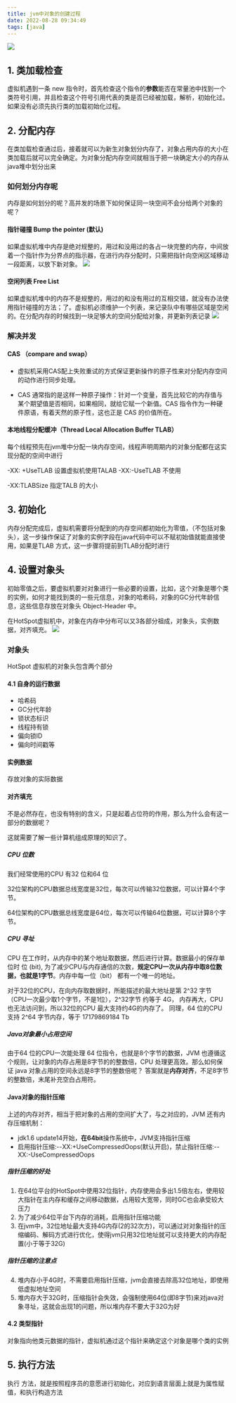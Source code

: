 ```yaml
---
title: jvm中对象的创建过程
date: 2022-08-28 09:34:49
tags: [java]
---
```


![](../images/Pasted%20image%2020220828093950.png)

## 1. 类加载检查
虚拟机遇到一条 new 指令时，首先检查这个指令的**参数**能否在常量池中找到一个类符号引用，并且检查这个符号引用代表的类是否已经被加载，解析，初始化过。如果没有必须先执行类的加载初始化过程。

## 2. 分配内存
在类加载检查通过后，接着就可以为新生对象划分内存了，对象占用内存的大小在类加载后就可以完全确定。为对象分配内存空间就相当于把一块确定大小的内存从java堆中划分出来

###  如何划分内存呢

内存是如何划分的呢？高并发的场景下如何保证同一块空间不会分给两个对象的呢？


#### 指针碰撞 Bump the pointer (默认)

如果虚拟机堆中内存是绝对规整的，用过和没用过的各占一块完整的内存，中间放着一个指针作为分界点的指示器，在进行内存分配时，只需把指针向空闲区域移动一段距离，以放下新对象。
![](../images/Pasted%20image%2020220828102922.png)

#### 空闲列表 Free List
如果虚拟机堆中的内存不是规整的，用过的和没有用过的互相交错，就没有办法使用指针碰撞的方法；了。虚拟机必须维护一个列表，来记录队中有哪些区域是空闲的。在分配内存的时候找到一块足够大的空间分配给对象，并更新列表记录
![](../images/Pasted%20image%2020220828104104.png)

### 解决并发

#### CAS （compare and swap）

- 虚拟机采用CAS配上失败重试的方式保证更新操作的原子性来对分配内存空间的动作进行同步处理。

- CAS 通常指的是这样一种原子操作：针对一个变量，首先比较它的内存值与某个期望值是否相同，如果相同，就给它赋一个新值。CAS 指令作为一种硬件原语，有着天然的原子性，这也正是 CAS 的价值所在。

#### 本地线程分配缓冲（Thread Local Allocation Buffer TLAB）

每个线程预先在jvm堆中分配一块内存空间，线程声明周期内的对象分配都在这实现分配的空间中进行

-XX: +UseTLAB 设置虚拟机使用TALAB -XX:-UseTLAB 不使用

-XX:TLABSize 指定TALB 的大小


##  3. 初始化

内存分配完成后，虚拟机需要将分配到的内存空间都初始化为零值，（不包括对象头），这一步操作保证了对象的实例字段在java代码中可以不赋初始值就能直接使用，如果是TLAB 方式，这一步骤将提前到TLAB分配时进行

## 4. 设置对象头

初始零值之后，要虚拟机要对对象进行一些必要的设置，比如，这个对象是哪个类的实例，如何才能找到类的一些元信息，对象的哈希码，对象的GC分代年龄信息，这些信息存放在对象头 Object-Header 中。

在HotSpot虚拟机中，对象在内存中分布可以又3各部分祖成，对象头，实例数据，对齐填充。
![](../images/Pasted%20image%2020220828165659.png)

### 对象头

HotSpot 虚拟机的对象头包含两个部分

#### 4.1 自身的运行数据

- 哈希码
- GC分代年龄
- 锁状态标识
- 线程持有锁
- 偏向锁ID
- 偏向时间戳等 

#### 实例数据

存放对象的实际数据

#### 对齐填充

不是必然存在，也没有特别的含义，只是起着占位符的作用，那么为什么会有这一部分的数据呢？

这就需要了解一些计算机组成原理的知识了。

##### CPU 位数

我们经常使用的CPU 有32 位和64 位

32位架构的CPU数据总线宽度是32位，每次可以传输32位数据，可以计算4个字节。

64位架构的CPU数据总线宽度是64位，每次可以传输64位数据，可以计算8个字节。

##### CPU 寻址

CPU 在工作时，从内存中的某个地址取数据，然后进行计算。数据最小的保存单位时 位 (bit), 为了减少CPU与内存通信的次数，**规定CPU一次从内存中取8位数据，也就是1字节**。内存中每一位（bit） 都有一个唯一的地址。

对于32位的CPU，在向内存取数据时，所能描述的最大地址是第 2^32 字节（CPU一次最少取1个字节，不是1位），2^32字节 约等于 4G， 内存再大，CPU 也无法访问到，所以32位的CPU 最大支持约4G的内存了。 同理，64 位的CPU 支持 2^64 字节内存，等于 17179869184 Tb 

##### Java对象最小占用空间
由于64 位的CPU一次能处理 64 位指令，也就是8个字节的数据，JVM 也遵循这个规则，让对象的内存占用是8字节的的整数倍，CPU 处理更高效。那么如何保证 java 对象占用的空间永远是8字节的整数倍呢？ 答案就是**内存对齐**，不足8字节的整数倍，末尾补充空白占用符。

#### Java对象的指针压缩

上述的内存对齐，相当于把对象的占用的空间扩大了，与之对应的，JVM 还有内存压缩机制：

- jdk1.6 update14开始，**在64bit**操作系统中，JVM支持指针压缩
- 启用指针压缩:--XX:+UseCompressedOops(默认开启)，禁止指针压缩:--XX:-UseCompressedOops

##### 指针压缩的好处

1. 在64位平台的HotSpot中使用32位指针，内存使用会多出1.5倍左右，使用较大指针在主内存和缓存之间移动数据，占用较大宽带，同时GC也会承受较大压力  
2. 为了减少64位平台下内存的消耗，启用指针压缩功能  
3. 在jvm中，32位地址最大支持4G内存(2的32次方)，可以通过对对象指针的压缩编码、解码方式进行优化，使得jvm只用32位地址就可以支持更大的内存配置(小于等于32G)  
##### 指针压缩的注意点
4. 堆内存小于4G时，不需要启用指针压缩，jvm会直接去除高32位地址，即使用低虚拟地址空间  
5. 堆内存大于32G时，压缩指针会失效，会强制使用64位(即8字节)来对java对象寻址，这就会出现1的问题，所以堆内存不要大于32G为好  

#### 4.2  类型指针

对象指向他类元数据的指针，虚拟机通过这个指针来确定这个对象是哪个类的实例

## 5. 执行<init>方法
执行<init> 方法，就是按照程序员的意愿进行初始化，对应到语言层面上就是为属性赋值，和执行构造方法







